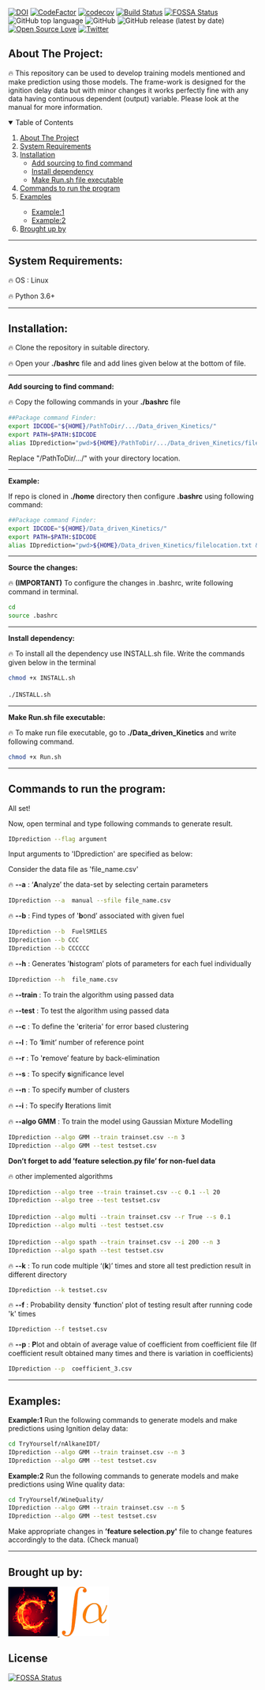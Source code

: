 [![DOI](https://zenodo.org/badge/DOI/10.5281/zenodo.5774617.svg)](https://doi.org/10.5281/zenodo.5774617)
[![CodeFactor](https://www.codefactor.io/repository/github/computational-chemistry-and-combustion/datadrivenidt/badge/main)](https://www.codefactor.io/repository/github/computational-chemistry-and-combustion/datadrivenidt/overview/main)
[![codecov](https://codecov.io/gh/Computational-Chemistry-and-Combustion/DataDrivenIDT/branch/main/graph/badge.svg?token=N83D9RS9HQ)](https://codecov.io/gh/Computational-Chemistry-and-Combustion/DataDrivenIDT)
[![Build Status](https://app.travis-ci.com/Computational-Chemistry-and-Combustion/DataDrivenIDT.svg?branch=main)](https://app.travis-ci.com/Computational-Chemistry-and-Combustion/DataDrivenIDT)
[![FOSSA Status](https://app.fossa.com/api/projects/git%2Bgithub.com%2FComputational-Chemistry-and-Combustion%2FData_driven_Kinetics.svg?type=shield)](https://app.fossa.com/projects/git%2Bgithub.com%2FComputational-Chemistry-and-Combustion%2FData_driven_Kinetics?ref=badge_shield)
![GitHub top language](https://img.shields.io/github/languages/top/Computational-Chemistry-and-Combustion/DataDrivenIDT)
![GitHub](https://img.shields.io/github/license/Computational-Chemistry-and-Combustion/DataDrivenIDT)
![GitHub release (latest by date)](https://img.shields.io/github/v/release/Computational-Chemistry-and-Combustion/DataDrivenIDT)
[![Open Source Love](https://img.shields.io/badge/Open-source-%3C3)](https://img.shields.io/badge/Open-source-%3C3)
[![Twitter](https://img.shields.io/twitter/url?style=social&url=https%3A%2F%2Fgithub.com%2FComputational-Chemistry-and-Combustion%2FDataDrivenIDT)](https://twitter.com/intent/tweet?text=Want\+to\+predict\+ignition\+delay\+?\+Try\+out\+DataDrivenIDT\+Framework:&url=https%3A%2F%2Fgithub.com%2FComputational-Chemistry-and-Combustion%2FDataDrivenIDT)


## About The Project:

:fire:  This repository can be used to develop training models mentioned and make prediction using those models. The frame-work is designed for the ignition delay  data but with minor changes it works perfectly fine with any data having continuous dependent (output) variable.  Please look at the manual for more information.

<!-- TABLE OF CONTENTS -->
<details open="open">
  <summary>Table of Contents</summary>
  <ol>
    <li>
      <a href="#about-the-project">About The Project</a>
    </li>
    <li>
      <a href="#system-Requirements">System Requirements<a>
    </li>
    <li>
	<a href="#installation">Installation</a>
      <ul>
        <li><a href="#add-sourcing-to-find-command">Add sourcing to find command<a></li>
        <li><a href="#Install-dependency">Install dependency<a></li>
        <li><a href="#make-run.sh-file-executable">Make Run.sh file executable<a></li>
      </ul>
    </li>
    <li><a href="#commands-to-run-the-program">Commands to run the program</a></li>
    <li><a href="#examples">Examples</a></li>
    <ul>
        <li>    <a href="#example-1">Example:1<a></li>
        <li>    <a href="#example-2">Example:2<a></li>
      </ul>
    <li><a href="#brought-up-by">Brought up by</a></li>
  </ol>
</details>

---
## System Requirements:

:fire:  OS : Linux

:fire:  Python 3.6+

---
## Installation:

:fire:  Clone the repository in suitable directory.

:fire:  Open your **./bashrc** file and add lines given below at the bottom of file.


---
**Add sourcing to find command:**

:fire:  Copy the following commands in your **./bashrc** file 

```sh
##Package command Finder:
export IDCODE="${HOME}/PathToDir/.../Data_driven_Kinetics/"
export PATH=$PATH:$IDCODE
alias IDprediction="pwd>${HOME}/PathToDir/.../Data_driven_Kinetics/filelocation.txt && Run.sh"
```
Replace "/PathToDir/.../" with your directory location.

--- 
**Example:**

If repo is cloned in **./home** directory then configure **.bashrc** using following command:


```sh
##Package command Finder:
export IDCODE="${HOME}/Data_driven_Kinetics/"
export PATH=$PATH:$IDCODE
alias IDprediction="pwd>${HOME}/Data_driven_Kinetics/filelocation.txt && Run.sh"
```
---
**Source the changes:**

:fire:  **(IMPORTANT)** To configure the changes in .bashrc, write following command in terminal.

```sh
cd
source .bashrc
```
---
**Install dependency:**

:fire:  To install all the dependency use INSTALL.sh file. Write the commands given below in the terminal

```sh
chmod +x INSTALL.sh

./INSTALL.sh
```
 
 ---
**Make Run.sh file executable:**

:fire:  To make run file executable, go to **./Data_driven_Kinetics** and write following command.

```sh
chmod +x Run.sh
```
 

---

## Commands to run the program:

All set!

Now, open terminal and type following commands to generate result.

```sh
IDprediction --flag argument
```

Input arguments to 'IDprediction' are specified as below:

Consider the data file as 'file_name.csv'


:fire:  **-\-a** : ‘**A**nalyze’ the data-set by selecting certain parameters

```sh
IDprediction --a  manual --sfile file_name.csv 
```

:fire:  **-\-b** : Find types of '**b**ond’ associated with given fuel
```sh
IDprediction --b  FuelSMILES
IDprediction --b CCC
IDprediction --b CCCCCC

```

:fire:  **-\-h** : Generates '**h**istogram’ plots of parameters for each fuel individually

```sh
IDprediction --h  file_name.csv 
```
:fire:  **-\-train**  : To train the algorithm using passed data

:fire:  **-\-test**  : To test the algorithm using passed data

:fire:  **-\-c**  : To define the '**c**riteria' for error based clustering

:fire:  **-\-l**   : To ‘**l**imit’ number of reference point

:fire:  **-\-r**   : To '**r**emove’ feature by back-elimination

:fire:  **-\-s**  : To specify **s**ignificance level

:fire:  **-\-n**  : To specify **n**umber of clusters

:fire:  **-\-i**  : To specify **I**terations limit

:fire:  **-\-algo GMM** : To train the model using Gaussian Mixture Modelling

```sh
IDprediction --algo GMM --train trainset.csv --n 3
IDprediction --algo GMM --test testset.csv
```
**Don’t forget to add  ’feature selection.py
file’ for non-fuel data**

:fire:  other implemented algorithms

```sh
IDprediction --algo tree --train trainset.csv --c 0.1 --l 20
IDprediction --algo tree --test testset.csv

IDprediction --algo multi --train trainset.csv --r True --s 0.1
IDprediction --algo multi --test testset.csv

IDprediction --algo spath --train trainset.csv --i 200 --n 3
IDprediction --algo spath --test testset.csv
```

:fire:  **--k**  : To run code multiple ‘(**k**)’ times and store all test prediction result in different directory

```sh
IDprediction --k testset.csv
```

:fire:  **--f**  : Probability density ‘**f**unction’ plot of testing result after running code 'k' times

```sh
IDprediction --f testset.csv
```


:fire:  **--p**  : **P**lot and obtain of average value of coefficient from coefficient file (If coefficient result obtained many times and there is variation in coefficients)
```sh
IDprediction --p  coefficient_3.csv 
```

---
## Examples:

**Example:1**
Run the following commands to generate models and make predictions using Ignition delay data:
```sh
cd TryYourself/nAlkaneIDT/
IDprediction --algo GMM --train trainset.csv --n 3
IDprediction --algo GMM --test testset.csv
```

**Example:2**
Run the following commands to generate models and make predictions using Wine quality data:
```sh
cd TryYourself/WineQuality/
IDprediction --algo GMM --train trainset.csv --n 5
IDprediction --algo GMM --test testset.csv
```

Make appropriate changes in **’feature selection.py'** file to change features accordingly to the data. (Check manual)

---

## Brought up by:

<dl>
      <a href="https://krithikasivaram.github.io">
         <img alt="CCC Group" src="https://github.com/pragneshrana/logos/blob/master/c3/image.png"
         width=100" height="100">
      </a>
      <a href="http://sivaramambikasaran.com/">
         <img alt="SAFRAN Group" src="https://github.com/pragneshrana/logos/blob/master/safran/17197871.png"
         width=100" height="100">
      </a>
</dl>

## License
[![FOSSA Status](https://app.fossa.com/api/projects/git%2Bgithub.com%2FComputational-Chemistry-and-Combustion%2FDataDrivenIDT.svg?type=large)](https://app.fossa.com/projects/git%2Bgithub.com%2FComputational-Chemistry-and-Combustion%2FDataDrivenIDT?ref=badge_large)
